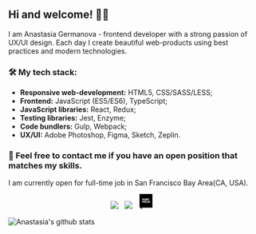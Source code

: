 
## **Hi and welcome! 🙋‍♀**

I am Anastasia Germanova - frontend developer with a strong passion of UX/UI design. Each day I create beautiful web-products using best practices and modern technologies.

### 🛠 My tech stack:

- **Responsive web-development:** HTML5, CSS/SASS/LESS;
- **Frontend:** JavaScript (ES5/ES6), TypeScript;
- **JavaScript libraries:** React, Redux;
- **Testing libraries:** Jest, Enzyme;
- **Code bundlers:** Gulp, Webpack;
- **UX/UI:** Adobe Photoshop, Figma, Sketch, Zeplin.

### 💌 Feel free to contact me if you have an open position that matches my skills. 

I am currently open for full-time job in San Francisco Bay Area(CA, USA).

<p align="center">
<a href="mailto:aagermanova@gmail.com" target="_blank"><img height="30" src="https://raw.githubusercontent.com/tinakuzmenko/tinakuzmenko/master/003-email.svg"></a>&nbsp;&nbsp;
<a href="https://www.linkedin.com/in/anastasia-germanova-419649170/" target="_blank"><img height="30" src="https://raw.githubusercontent.com/tinakuzmenko/tinakuzmenko/master/001-linkedin.svg"></a>&nbsp;&nbsp;
<a href="https://germanova.site/" target="_blank"><img height="30" src="https://github.com/AnastasiaGer/germanova/blob/master/images/portfolio.png"></a>&nbsp;&nbsp;
</p>

![Anastasia's github stats](https://github-readme-stats.vercel.app/api?username=AnastasiaGer&show_icons=true&theme=vue)

<!--
<p align="center">
    <img src="https://raw.githubusercontent.com/tinakuzmenko/tinakuzmenko/master/custom%20%E2%80%93%201.svg" width="854" height="200" />
</p>

-->
